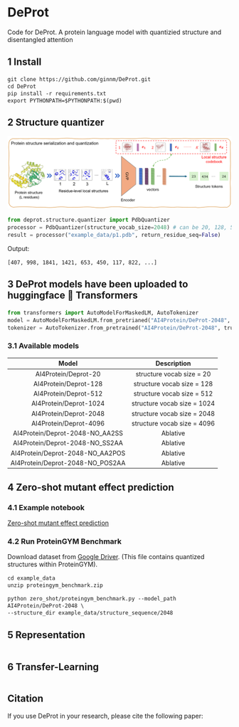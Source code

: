 # DeProt
Code for DeProt. A protein language model with quantizied structure and disentangled attention

## 1 Install

```shell
git clone https://github.com/ginnm/DeProt.git
cd DeProt
pip install -r requirements.txt
export PYTHONPATH=$PYTHONPATH:$(pwd)
```

## 2 Structure quantizer

![Structure quantizer](images/structure_quantizer.png)

```python
from deprot.structure.quantizer import PdbQuantizer
processor = PdbQuantizer(structure_vocab_size=2048) # can be 20, 128, 512, 1024, 2048, 4096
result = processor("example_data/p1.pdb", return_residue_seq=False)
```

Output:
```
[407, 998, 1841, 1421, 653, 450, 117, 822, ...]
```


## 3 DeProt models have been uploaded to huggingface 🤗 Transformers
```python
from transformers import AutoModelForMaskedLM, AutoTokenizer
model = AutoModelForMaskedLM.from_pretrianed("AI4Protein/DeProt-2048", trust_remote_code=True)
tokenizer = AutoTokenizer.from_pretrained("AI4Protein/DeProt-2048", trust_remote_code=True)
```

### 3.1 Available models
| **Model** | **Description** |
|:---:|:---:|
| AI4Protein/Deprot-20 | structure vocab size = 20 |
| AI4Protein/Deprot-128 | structure vocab size = 128 |
| AI4Protein/Deprot-512 | structure vocab size = 512 |
| AI4Protein/Deprot-1024 | structure vocab size = 1024 |
| AI4Protein/Deprot-2048 | structure vocab size = 2048 |
| AI4Protein/Deprot-4096 | structure vocab size = 4096 |
| AI4Protein/Deprot-2048-NO_AA2SS | Ablative  |
| AI4Protein/Deprot-2048-NO_SS2AA | Ablative  |
| AI4Protein/Deprot-2048-NO_AA2POS | Ablative  |
| AI4Protein/Deprot-2048-NO_POS2AA | Ablative  |

## 4 Zero-shot mutant effect prediction

### 4.1 Example notebook
[Zero-shot mutant effect prediction](zero_shot/score_mutant.ipynb)

### 4.2 Run ProteinGYM Benchmark

Download dataset from [Google Driver](https://drive.google.com/file/d/1lSckfPlx7FhzK1FX7EtmmXUOrdiMRerY/view?usp=sharing).
(This file contains quantized structures within ProteinGYM).

```shell
cd example_data
unzip proteingym_benchmark.zip
```

```shell
python zero_shot/proteingym_benchmark.py --model_path AI4Protein/DeProt-2048 \
--structure_dir example_data/structure_sequence/2048
```

## 5 Representation
```

```

## 6 Transfer-Learning
```

```

## Citation

If you use DeProt in your research, please cite the following paper:

```

```